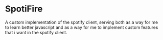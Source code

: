 # SpotiFire
A custom implementation of the spotify client, serving both as a way for me to learn better javascript and as a way for me to implement custom features that i want in the spotify client.
